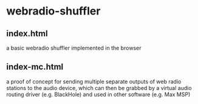 # webradio-shuffler

## index.html
a basic webradio shuffler implemented in the browser

## index-mc.html
a proof of concept for sending multiple separate outputs of web radio stations to the audio device, which can then be grabbed by a virtual audio routing driver (e.g. BlackHole) and used in other software (e.g. Max MSP)